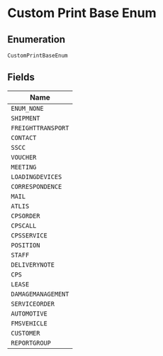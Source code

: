 
# Custom Print Base Enum

## Enumeration

`CustomPrintBaseEnum`

## Fields

| Name |
|  --- |
| `ENUM_NONE` |
| `SHIPMENT` |
| `FREIGHTTRANSPORT` |
| `CONTACT` |
| `SSCC` |
| `VOUCHER` |
| `MEETING` |
| `LOADINGDEVICES` |
| `CORRESPONDENCE` |
| `MAIL` |
| `ATLIS` |
| `CPSORDER` |
| `CPSCALL` |
| `CPSSERVICE` |
| `POSITION` |
| `STAFF` |
| `DELIVERYNOTE` |
| `CPS` |
| `LEASE` |
| `DAMAGEMANAGEMENT` |
| `SERVICEORDER` |
| `AUTOMOTIVE` |
| `FMSVEHICLE` |
| `CUSTOMER` |
| `REPORTGROUP` |

